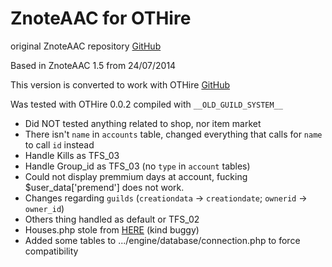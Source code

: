 ZnoteAAC for OTHire
========

original ZnoteAAC repository [GitHub](https://github.com/Znote/ZnoteAAC)

Based in ZnoteAAC 1.5 from 24/07/2014

This version is converted to work with OTHire [GitHub](https://github.com/TwistedScorpio/OTHire)

Was tested with OTHire 0.0.2 compiled with `__OLD_GUILD_SYSTEM__`

* Did NOT tested anything related to shop, nor item market
* There isn't `name` in `accounts` table, changed everything that calls for `name` to call `id` instead
* Handle Kills as TFS_03
* Handle Group_id as TFS_03 (no `type` in `account` tables)
* Could not display premmium days at account, fucking $user_data['premend'] does not work.
* Changes regarding `guilds` (`creationdata` -> `creationdate`; `ownerid` -> `owner_id`)
* Others thing handled as default or TFS_02
* Houses.php stole from [HERE](http://otland.net/threads/znote-aac-converted-to-7-6-servers.217823/) (kind buggy)
* Added some tables to .../engine/database/connection.php to force compatibility